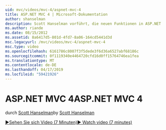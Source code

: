 ```yaml
---
uid: mvc/videos/mvc-4/aspnet-mvc-4
title: ASP.NET MVC 4 | Microsoft-Dokumentation
author: shanselman
description: Scott Hanselman vorführt, die neuen Funktionen in ASP.NET MVC 4.
ms.author: riande
ms.date: 08/15/2012
ms.assetid: 8a6417d5-801d-4fd7-8a06-164cd5441d3d
msc.legacyurl: /mvc/videos/mvc-4/aspnet-mvc-4
msc.type: video
ms.openlocfilehash: 6161786c8007f3f5dede3f6d36a6527abf68186c
ms.sourcegitcommit: 0f1119340e4464720cfd16d0ff15764746ea1fea
ms.translationtype: MT
ms.contentlocale: de-DE
ms.lasthandoff: 04/17/2019
ms.locfileid: "59421926"
---
```

# <a name="aspnet-mvc-4"></a><span data-ttu-id="61600-103">ASP.NET MVC 4</span><span class="sxs-lookup"><span data-stu-id="61600-103">ASP.NET MVC 4</span></span>

<span data-ttu-id="61600-104">durch [Scott Hanselman](https://github.com/shanselman)</span><span class="sxs-lookup"><span data-stu-id="61600-104">by [Scott Hanselman](https://github.com/shanselman)</span></span>

[<span data-ttu-id="61600-105">&#9654;Sehen Sie sich Video (7 Minuten)</span><span class="sxs-lookup"><span data-stu-id="61600-105">&#9654; Watch video (7 minutes)</span></span>](https://channel9.msdn.com/Blogs/ASP-NET-Site-Videos/aspnet-mvc-4)

